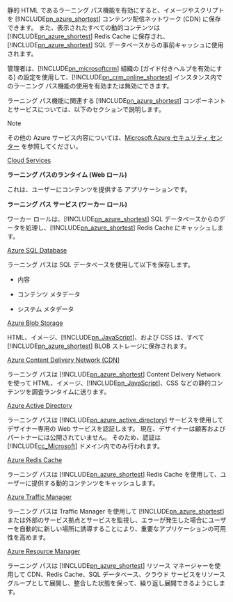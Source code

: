 静的 HTML であるラーニング パス機能を有効にすると、イメージやスクリプトを [!INCLUDE[pn_azure_shortest](pn-azure-shortest.md)] コンテンツ配信ネットワーク (CDN) に保存できます。 また、表示されたすべての動的コンテンツは [!INCLUDE[pn_azure_shortest](pn-azure-shortest.md)] Redis Cache に保存され、[!INCLUDE[pn_azure_shortest](pn-azure-shortest.md)] SQL データベースからの事前キャッシュに使用されます。  
  
 管理者は、[!INCLUDE[pn_microsoftcrm](pn-microsoftcrm.md)] 組織の [ガイド付きヘルプを有効にする] の設定を使用して、[!INCLUDE[pn_crm_online_shortest](pn-crm-online-shortest.md)] インスタンス内でのラーニング パス機能の使用を有効または無効にできます。  
  
 ラーニング パス機能に関連する [!INCLUDE[pn_azure_shortest](pn-azure-shortest.md)] コンポーネントとサービスについては、以下のセクションで説明します。  
  
> [!NOTE]
>  その他の Azure サービス内容については、[Microsoft Azure セキュリティ センター](https://azure.microsoft.com/support/trust-center/) を参照してください。  
  
 [Cloud Services](https://azure.microsoft.com/services/cloud-services/)  
  
 **ラーニング パスのランタイム (Web ロール)**  
  
 これは、ユーザーにコンテンツを提供する アプリケーションです。  
  
 **ラーニング パス サービス (ワーカー ロール)**  
  
 ワーカー ロールは、[!INCLUDE[pn_azure_shortest](pn-azure-shortest.md)] SQL データベースからのデータを処理し、[!INCLUDE[pn_azure_shortest](pn-azure-shortest.md)] Redis Cache にキャッシュします。  
  
 [Azure SQL Database](https://azure.microsoft.com/services/sql-database/)  
  
 ラーニング パスは SQL データベースを使用して以下を保存します。  
  
-   内容  
  
-   コンテンツ メタデータ  
  
-   システム メタデータ  
  
 [Azure Blob Storage](https://azure.microsoft.com/services/storage/)  
  
 HTML、イメージ、[!INCLUDE[pn_JavaScript](pn-javascript.md)]、および CSS は、すべて [!INCLUDE[pn_azure_shortest](pn-azure-shortest.md)] BLOB ストレージに保存されます。  
  
 [Azure Content Delivery Network (CDN)](https://azure.microsoft.com/services/cdn/)  
  
 ラーニング パスは [!INCLUDE[pn_azure_shortest](pn-azure-shortest.md)] Content Delivery Network を使って HTML、イメージ、[!INCLUDE[pn_JavaScript](pn-javascript.md)]、CSS などの静的コンテンツを調査ランタイムに送ります。  
  
 [Azure Active Directory](https://azure.microsoft.com/services/active-directory/)  
  
 ラーニング パスは [!INCLUDE[pn_azure_active_directory](pn-azure-active-directory.md)] サービスを使用してデザイナー専用の Web サービスを認証します。 現在、デザイナーは顧客およびパートナーには公開されていません。 そのため、認証は [!INCLUDE[cc_Microsoft](cc-microsoft.md)] ドメイン内でのみ行われます。  
  
 [Azure Redis Cache](https://azure.microsoft.com/services/cache/)  
  
 ラーニング パスは [!INCLUDE[pn_azure_shortest](pn-azure-shortest.md)] Redis Cache を使用して、ユーザーに提供する動的コンテンツをキャッシュします。  
  
 [Azure Traffic Manager](https://azure.microsoft.com/services/traffic-manager/)  
  
 ラーニング パスは Traffic Manager を使用して [!INCLUDE[pn_azure_shortest](pn-azure-shortest.md)] または外部のサービス拠点とサービスを監視し、エラーが発生した場合にユーザーを自動的に新しい場所に誘導することにより、重要なアプリケーションの可用性を高めます。  
  
 [Azure Resource Manager](https://azure.microsoft.com/features/resource-manager/)  
  
 ラーニング パスは [!INCLUDE[pn_azure_shortest](pn-azure-shortest.md)] リソース マネージャーを使用して CDN、Redis Cache、SQL データベース、クラウド サービスをリソース グループとして展開し、整合した状態を保って、繰り返し展開できるようにします。